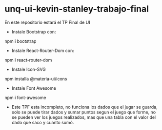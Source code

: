 # unq-ui-kevin-stanley-trabajo-final
En este repositorio estará el TP Final de UI

* Instale Bootstrap con:

npm i bootstrap

* Instale React-Router-Dom con:

npm i react-router-dom

* Instale Icon-SVG

npm installa @materia-ui/icons

* Instale Font Awesome

npm i font-awesome


* Este TPF esta incompleto, no funciona los dados que el jugar se guarda, solo se puede tirar dados y sumar puntos segun el juego que forme, no se pueden ver los juegos realizados, mas que una tabla con el valor del dado que saco y cuanto sumó.